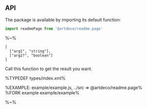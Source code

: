 ## API

The package is available by importing its default function:

```js
import readmePage from '@artdeco/readme.page'
```

%~%

```## readmePage
[
  ["arg1", "string"],
  ["arg2?", "boolean"]
]
```

Call this function to get the result you want.

%TYPEDEF types/index.xml%

%EXAMPLE: example/example.js, ../src => @artdeco/readme.page%
%FORK example example/example%

%~%